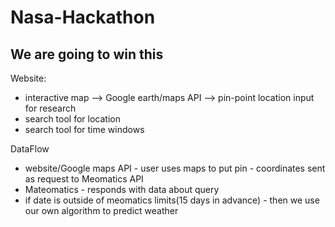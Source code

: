 # Nasa-Hackathon

## We are going to win this

Website: 
- interactive map --> Google earth/maps API --> pin-point location input for research
- search tool for location
- search tool for time windows 

DataFlow 
- website/Google maps API - user uses maps to put pin - coordinates sent as request to Meomatics API
- Mateomatics - responds with data about query
- if date is outside of meomatics limits(15 days in advance) - then we use our own algorithm to predict weather
